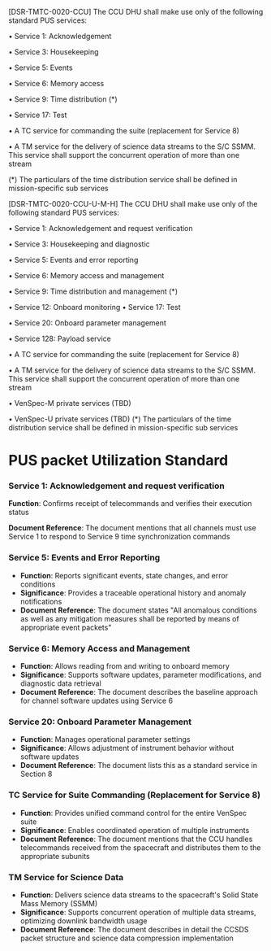 [DSR-TMTC-0020-CCU] The CCU DHU shall make use only of the following standard  PUS services:

• Service 1: Acknowledgement

• Service 3: Housekeeping

• Service 5: Events

• Service 6: Memory access

• Service 9: Time distribution (\*)

• Service 17: Test

• A TC service for commanding the suite (replacement for Service 8)

• A TM service for the delivery of science data streams to the S/C SSMM. This  service shall support the concurrent operation of more than one stream

 (\*) The particulars of the time distribution service shall be defined in mission-specific sub services

[DSR-TMTC-0020-CCU-U-M-H] The CCU DHU shall make use only of the following  standard PUS services:

• Service 1: Acknowledgement and request verification

• Service 3: Housekeeping and diagnostic

• Service 5: Events and error reporting

• Service 6: Memory access and management

• Service 9: Time distribution and management (\*)

• Service 12: Onboard monitoring  • Service 17: Test

• Service 20: Onboard parameter management

• Service 128: Payload service

• A TC service for commanding the suite (replacement for Service 8)

• A TM service for the delivery of science data streams to the S/C SSMM. This  service shall support the concurrent operation of more than one stream

• VenSpec-M private services (TBD)

• VenSpec-U private services (TBD)  (\*) The particulars of the time distribution service shall be defined in mission-specific sub services

# PUS packet Utilization Standard

### Service 1: Acknowledgement and request verification

**Function**: Confirms receipt of telecommands and verifies their execution status

**Document Reference**: The document mentions that all channels must use Service 1 to respond to Service 9 time synchronization commands

### Service 5: Events and Error Reporting

* **Function**: Reports significant events, state changes, and error conditions
* **Significance**: Provides a traceable operational history and anomaly notifications
* **Document Reference**: The document states "All anomalous conditions as well as any mitigation measures shall be reported by means of appropriate event packets"

### Service 6: Memory Access and Management

* **Function**: Allows reading from and writing to onboard memory
* **Significance**: Supports software updates, parameter modifications, and diagnostic data retrieval
* **Document Reference**: The document describes the baseline approach for channel software updates using Service 6

### Service 20: Onboard Parameter Management

* **Function**: Manages operational parameter settings
* **Significance**: Allows adjustment of instrument behavior without software updates
* **Document Reference**: The document lists this as a standard service in Section 8

### TC Service for Suite Commanding (Replacement for Service 8)

* **Function**: Provides unified command control for the entire VenSpec suite
* **Significance**: Enables coordinated operation of multiple instruments
* **Document Reference**: The document mentions that the CCU handles telecommands received from the spacecraft and distributes them to the appropriate subunits

### TM Service for Science Data

* **Function**: Delivers science data streams to the spacecraft's Solid State Mass Memory (SSMM)
* **Significance**: Supports concurrent operation of multiple data streams, optimizing downlink bandwidth usage
* **Document Reference**: The document describes in detail the CCSDS packet structure and science data compression implementation
